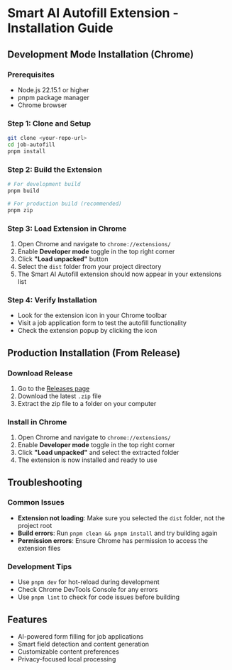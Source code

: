 # Smart AI Autofill Extension - Installation Guide

## Development Mode Installation (Chrome)

### Prerequisites
- Node.js 22.15.1 or higher
- pnpm package manager
- Chrome browser

### Step 1: Clone and Setup
```bash
git clone <your-repo-url>
cd job-autofill
pnpm install
```

### Step 2: Build the Extension
```bash
# For development build
pnpm build

# For production build (recommended)
pnpm zip
```

### Step 3: Load Extension in Chrome
1. Open Chrome and navigate to `chrome://extensions/`
2. Enable **Developer mode** toggle in the top right corner
3. Click **"Load unpacked"** button
4. Select the `dist` folder from your project directory
5. The Smart AI Autofill extension should now appear in your extensions list

### Step 4: Verify Installation
- Look for the extension icon in your Chrome toolbar
- Visit a job application form to test the autofill functionality
- Check the extension popup by clicking the icon

## Production Installation (From Release)

### Download Release
1. Go to the [Releases page](../../releases)
2. Download the latest `.zip` file
3. Extract the zip file to a folder on your computer

### Install in Chrome
1. Open Chrome and navigate to `chrome://extensions/`
2. Enable **Developer mode** toggle in the top right corner
3. Click **"Load unpacked"** and select the extracted folder
4. The extension is now installed and ready to use

## Troubleshooting

### Common Issues
- **Extension not loading**: Make sure you selected the `dist` folder, not the project root
- **Build errors**: Run `pnpm clean && pnpm install` and try building again
- **Permission errors**: Ensure Chrome has permission to access the extension files

### Development Tips
- Use `pnpm dev` for hot-reload during development
- Check Chrome DevTools Console for any errors
- Use `pnpm lint` to check for code issues before building

## Features
- AI-powered form filling for job applications
- Smart field detection and content generation
- Customizable content preferences
- Privacy-focused local processing